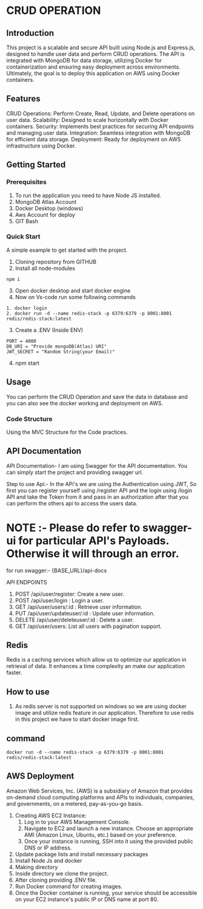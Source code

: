 # CRUD OPERATION

## Introduction
<!-- A brief overview of what the project does, its purpose, and its main features. -->
This project is a scalable and secure API built using Node.js and Express.js, designed to handle user data and perform CRUD operations. The API is integrated with MongoDB for data storage, utilizing Docker for containerization and ensuring easy deployment across environments. Ultimately, the goal is to deploy this application on AWS using Docker containers.

## Features
CRUD Operations: Perform Create, Read, Update, and Delete operations on user data.
Scalability: Designed to scale horizontally with Docker containers.
Security: Implements best practices for securing API endpoints and managing user data.
Integration: Seamless integration with MongoDB for efficient data storage.
Deployment: Ready for deployment on AWS infrastructure using Docker.

## Getting Started

### Prerequisites

1. To run the application you need to have Node JS installed.
2. MongoDB Atlas Account
3. Docker Desktop (windows)
4. Aws Account for deploy 
5. GIT Bash

### Quick Start
A simple example to get started with the project.
1. Cloning repository from GITHUB
2. Install all node-modules
```
npm i
```
3. Open docker desktop and start docker engine 
4. Now on Vs-code run some following commands 
```
1. docker login
2. docker run -d --name redis-stack -p 6379:6379 -p 8001:8001 redis/redis-stack:latest
``` 
3. Create a .ENV (Inside ENV)
`````
PORT = 4000
DB_URI = "Provide mongoDB(Atlas) URI"
JWT_SECRET = "Random String(your Email)"
`````
4. npm start

## Usage
You can perform the CRUD Operation and save the data in database and you can also see the docker working and deployment on AWS.

### Code Structure

Using the MVC Structure for the Code practices.

## API Documentation
API Documentation- I am using Swagger for the API documentation. You can simply start the project and 
providing swagger url.

Step to use Api:- In the APi's we are using the Authentication using JWT, So first you can register yourself using /register API and the login using /login API and take the Token from it and pass in an authorization after that you can perform the others api to access the users data.  

# NOTE :- Please do refer to swagger-ui for particular API's Payloads. Otherwise it will through an error.

for run swagger:- {BASE_URL}/api-docs 

API ENDPOINTS
1. POST /api/user/register: Create a new user.
2. POST /api/user/login : Login a user.
2. GET /api/user/users/:id : Retrieve user information.
3. PUT /api/user/updateuser/:id : Update user information.
4. DELETE /api/user/deleteuser/:id : Delete a user.
5. GET /api/user/users: List all users with pagination support.

## Redis

Redis is a caching services which allow us to optimize our application in retrieval of data. It enhances a time complexity an make our application faster.

## How to use
1. As redis server is not supported on windows so we are using docker image and utilize redis feature in our application. Therefore to use redis in this project we have to start docker image first.

## command 
```
docker run -d --name redis-stack -p 6379:6379 -p 8001:8001 redis/redis-stack:latest
``` 

## AWS Deployment

Amazon Web Services, Inc. (AWS) is a subsidiary of Amazon that provides on-demand cloud computing platforms and APIs to individuals, companies, and governments, on a metered, pay-as-you-go basis.

1. Creating AWS EC2 Instance:
   1. Log in to your AWS Management Console.
   2. Navigate to EC2 and launch a new instance. Choose an appropriate AMI (Amazon Linux, Ubuntu, etc.) based on your preference.
   3. Once your instance is running, SSH into it using the provided public DNS or IP address.
2. Update package lists and install necessary packages
3. Install Node Js and docker  
4. Making directory
5. Inside directory we clone the project.
6. After cloning providing .ENV file.
7. Run Docker command for creating images.
8. Once the Docker container is running, your service should be accessible on your EC2 instance's public IP or DNS name at port 80.